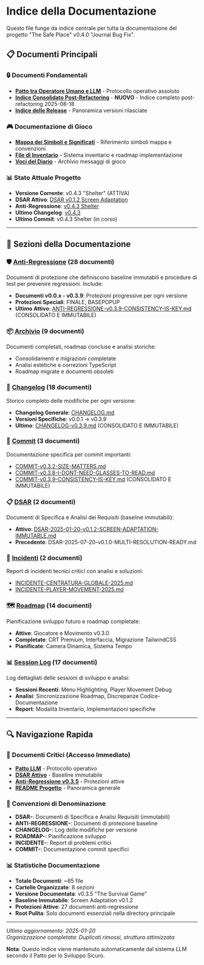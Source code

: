 # Indice della Documentazione

Questo file funge da indice centrale per tutta la documentazione del progetto "The Safe Place" v0.4.0 "Journal Bug Fix".

## 📋 Documenti Principali

### 🔒 Documenti Fondamentali
- [**Patto tra Operatore Umano e LLM**](./000%20Patto%20tra%20Operatore%20Umano%20e%20Modello%20Linguistico%20di%20Grandi%20Dimensioni%20(LLM)%20per%20lo%20Sviluppo%20Sicuro.md) - Protocollo operativo assoluto
- [**Indice Consolidato Post-Refactoring**](./INDICE-DOCUMENTAZIONE-CONSOLIDATO.md) - **NUOVO** - Indice completo post-refactoring 2025-08-18
- [**Indice delle Release**](./index-release.md) - Panoramica versioni rilasciate

### 🎮 Documentazione di Gioco
- [**Mappa dei Simboli e Significati**](./MAPPA-SIMBOLI-E-SIGNIFICATI.md) - Riferimento simboli mappa e convenzioni
- [**File di Inventario**](./inventario.md) - Sistema inventario e roadmap implementazione
- [**Voci del Diario**](./journal_entries.txt) - Archivio messaggi di gioco

### 📊 Stato Attuale Progetto
- **Versione Corrente**: v0.4.3 "Shelter" (ATTIVA)
- **DSAR Attivo**: [DSAR v0.1.2 Screen Adaptation](./dsar/DSAR-2025-01-20-v0.1.2-SCREEN-ADAPTATION-IMMUTABLE.md)
- **Anti-Regressione**: [v0.4.3 Shelter](./anti-regressione/ANTI-REGRESSIONE-v0.4.3-SHELTER.md)
- **Ultimo Changelog**: [v0.4.3](./changelog/CHANGELOG-v0.4.3.md)
- **Ultimo Commit**: v0.4.3 Shelter (in corso)

---

## 📂 Sezioni della Documentazione

### 🛡️ [Anti-Regressione](./anti-regressione/) (28 documenti)

Documenti di protezione che definiscono baseline immutabili e procedure di test per prevenire regressioni. Include:
- **Documenti v0.0.x - v0.3.9**: Protezioni progressive per ogni versione
- **Protezioni Speciali**: FINALE, BASEPOPUP
- **Ultimo Attivo**: [ANTI-REGRESSIONE-v0.3.9-CONSISTENCY-IS-KEY.md](./anti-regressione/ANTI-REGRESSIONE-v0.3.9-CONSISTENCY-IS-KEY.md) (CONSOLIDATO E IMMUTABILE)

### 📦 [Archivio](./archivio/) (9 documenti)

Documenti completati, roadmap concluse e analisi storiche:
- Consolidamenti e migrazioni completate
- Analisi estetiche e correzioni TypeScript
- Roadmap migrate e documenti obsoleti

### 📝 [Changelog](./changelog/) (18 documenti)

Storico completo delle modifiche per ogni versione:
- **Changelog Generale**: [CHANGELOG.md](./changelog/CHANGELOG.md)
- **Versioni Specifiche**: v0.0.1 → v0.3.9
- **Ultimo**: [CHANGELOG-v0.3.9.md](./changelog/CHANGELOG-v0.3.9.md) (CONSOLIDATO E IMMUTABILE)

### 🔧 [Commit](./commit/) (3 documenti)

Documentazione specifica per commit importanti:
- [COMMIT-v0.3.2-SIZE-MATTERS.md](./commit/COMMIT-v0.3.2-SIZE-MATTERS.md)
- [COMMIT-v0.3.8-I-DONT-NEED-GLASSES-TO-READ.md](./commit/COMMIT-v0.3.8-I-DONT-NEED-GLASSES-TO-READ.md)
- [COMMIT-v0.3.9-CONSISTENCY-IS-KEY.md](./commit/COMMIT-v0.3.9-CONSISTENCY-IS-KEY.md) (CONSOLIDATO E IMMUTABILE)

### 📋 [DSAR](./dsar/) (2 documenti)

Documenti di Specifica e Analisi dei Requisiti (baseline immutabili):
- **Attivo**: [DSAR-2025-01-20-v0.1.2-SCREEN-ADAPTATION-IMMUTABLE.md](./dsar/DSAR-2025-01-20-v0.1.2-SCREEN-ADAPTATION-IMMUTABLE.md)
- **Precedente**: DSAR-2025-07-20-v0.1.0-MULTI-RESOLUTION-READY.md

### 🚨 [Incidenti](./incidenti/) (2 documenti)

Report di incidenti tecnici critici con analisi e soluzioni:
- [INCIDENTE-CENTRATURA-GLOBALE-2025.md](./incidenti/INCIDENTE-CENTRATURA-GLOBALE-2025.md)
- [INCIDENTE-PLAYER-MOVEMENT-2025.md](./incidenti/INCIDENTE-PLAYER-MOVEMENT-2025.md)

### 🗺️ [Roadmap](./roadmap/) (14 documenti)

Pianificazione sviluppo futuro e roadmap completate:
- **Attive**: Giocatore e Movimento v0.3.0
- **Completate**: CRT Premium, Interfaccia, Migrazione TailwindCSS
- **Pianificate**: Camera Dinamica, Sistema Tempo

### 📊 [Session Log](./session-log/) (17 documenti)

Log dettagliati delle sessioni di sviluppo e analisi:
- **Sessioni Recenti**: Menu Highlighting, Player Movement Debug
- **Analisi**: Sincronizzazione Roadmap, Discrepanze Codice-Documentazione
- **Report**: Modalità Inventario, Implementazioni specifiche

---

## 🔍 Navigazione Rapida

### 📌 Documenti Critici (Accesso Immediato)
- [**Patto LLM**](./000%20Patto%20tra%20Operatore%20Umano%20e%20Modello%20Linguistico%20di%20Grandi%20Dimensioni%20(LLM)%20per%20lo%20Sviluppo%20Sicuro.md) - Protocollo operativo
- [**DSAR Attivo**](./dsar/DSAR-2025-01-20-v0.1.2-SCREEN-ADAPTATION-IMMUTABLE.md) - Baseline immutabile
- [**Anti-Regressione v0.3.5**](./anti-regressione/ANTI-REGRESSIONE-v0.3.5-THE-SURVIVAL-GAME.md) - Protezioni attive
- [**README Progetto**](../README.md) - Panoramica generale

### 🎯 Convenzioni di Denominazione
- **DSAR-**: Documenti di Specifica e Analisi Requisiti (immutabili)
- **ANTI-REGRESSIONE-**: Documenti di protezione baseline
- **CHANGELOG-**: Log delle modifiche per versione
- **ROADMAP-**: Pianificazione sviluppo
- **INCIDENTE-**: Report di problemi critici
- **COMMIT-**: Documentazione commit specifici

### 📊 Statistiche Documentazione
- **Totale Documenti**: ~85 file
- **Cartelle Organizzate**: 8 sezioni
- **Versione Documentata**: v0.3.5 "The Survival Game"
- **Baseline Immutabile**: Screen Adaptation v0.1.2
- **Protezioni Attive**: 27 documenti anti-regressione
- **Root Pulita**: Solo documenti essenziali nella directory principale

---

*Ultimo aggiornamento: 2025-01-20*  
*Organizzazione completata: Duplicati rimossi, struttura ottimizzata*

**Nota**: Questo indice viene mantenuto automaticamente dal sistema LLM secondo il Patto per lo Sviluppo Sicuro.